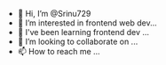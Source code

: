 - 👋 Hi, I’m @Srinu729
- 👀 I’m interested in frontend web dev...
- 🌱 I've been learning frontend dev  ...
- 💞️ I’m looking to collaborate on ...
- 📫 How to reach me ...

<!---
Srinu729/Srinu729 is a ✨ special ✨ repository because its `README.md` (this file) appears on your GitHub profile.
You can click the Preview link to take a look at your changes.
--->
